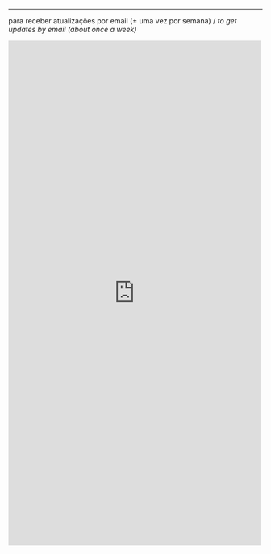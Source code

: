 ---

para receber atualizações por email (± uma vez por semana) / *to get updates by email (about once a week)*

<iframe src="https://docs.google.com/forms/d/e/1FAIpQLSdyjU-znqMQT8do4zrZUtj6CYJP_sISFOep6PWbgqACxxOA_w/viewform?embedded=true" width="500" height="1000" frameborder="0" marginheight="0" marginwidth="0">Loading...</iframe>

<!-- form style="border:1px solid #ccc;padding:3px;text-align:center;" action="https://tinyletter.com/villares" method="post" target="popupwindow" onsubmit="window.open('https://tinyletter.com/villares', 'popupwindow', 'scrollbars=yes,width=600,height=300');return true"><p><label for="tlemail">Enter your email address</label></p><p><input type="text" style="width:140px" name="email" id="tlemail" /></p><input type="hidden" value="1" name="embed"/><input type="submit" value="Subscribe" /><p><a href="https://tinyletter.com" target="_blank">powered by TinyLetter</a></p></form -->


